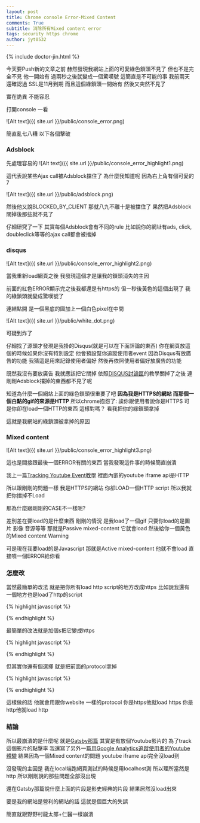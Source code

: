 ```yaml
---
layout: post
title: Chrome console Error-Mixed Content
comments: True 
subtitle: 消除所有Mixed content error
tags: security https chrome
author: jyt0532
---
```

{% include doctor-jin.html %}

今天要Push新的文章之前 赫然發現我網站上面的可愛綠色鎖頭不見了
但也不是完全不見 他一開始有 過兩秒之後就變成一個驚嘆號
這簡直是不可能的事 我前兩天還確認過 SSL是11月到期 而且這個綠鎖頭一開始有 然後又突然不見了

實在詭異 不能容忍

打開console 一看

![Alt text]({{ site.url }}/public/console_error.png)

簡直亂七八糟 以下各個擊破

### Adsblock

先處理容易的
![Alt text]({{ site.url }}/public/console_error_highlight1.png)

這代表說某些Ajax call被Adsblock擋住了 為什麼我知道呢 因為右上角有個可愛的7

![Alt text]({{ site.url }}/public/adsblock.png)

然後他又說BLOCKED_BY_CLIENT 那就八九不離十是被擋住了 果然把Adsblock關掉後那些就不見了

仔細研究了一下 其實每個Adsblock會有不同的rule 比如說你的網址有ads, click, doubleclick等等的ajax call都會被擋掉

### disqus 

![Alt text]({{ site.url }}/public/console_error_highlight2.png)

當我重新load網頁之後 我發現這個才是讓我的鎖頭消失的主因

前面的紅色ERROR顯示完之後我都還是有https的 但一秒後黃色的這個出現了 我的綠鎖頭就變成驚嘆號了

連結點開 是一個黑底的圖加上一個白色pixel在中間

![Alt text]({{ site.url }}/public/white_dot.png)

可疑到炸了 

仔細找了源頭才發現是我掛的Disqus(就是可以在下面評論的東西) 你在網頁放這個的時候如果你沒有特別設定
他會預設幫你追蹤使用者event 因為Disqus有放廣告的功能 我猜這是用來記錄使用者偏好 然後再依照使用者偏好放廣告的功能

既然我沒有要放廣告 我就應該把它關掉 依照[DISQUS討論區](https://disqus.com/home/channel/discussdisqus/discussion/channel-discussdisqus/bug_reports_feedback_redirect_chain_from_rlcdn_idsync_loadus_and_many_others/best/)的教學關掉了之後 
連剛剛Adsblock擋掉的東西都不見了呢

知道為什麼一個網站上面的綠色鎖頭很重要了吧 **因為我是HTTPS的網站 而那個一個白點的gif的來源是HTTP** 所以chrome抱怨了:
誒你跟使用者說你是HTTPS 可是你卻在load一個HTTP的東西 這樣對嗎？ 看我把你的綠鎖頭拿掉

這就是我網站的綠鎖頭被拿掉的原因

### Mixed content

![Alt text]({{ site.url }}/public/console_error_highlight3.png)

這也是間接跟最後一個ERROR有關的東西 當我發現這件事的時候簡直崩潰

我上一篇[Tracking Youtube Event教學](/2017/08/09/youtube-tracking/) 裡面內嵌的youtube iframe api是HTTP

所以跟剛剛的問題一樣 我是HTTPS的網站 你卻LOAD一個HTTP script 所以我就把你擋掉不Load

那為什麼跟剛剛的CASE不一樣呢?

差別差在要load的是什麼東西 剛剛的情況 是我load了一個gif 只要你load的是圖片 影像 音源等等 那就是Passive mixed-content 它就會load 然後給你一個黃色的Mixed content Warning

可是現在我要load的是Javascript 那就是Active mixed-content 他就不會load 直接噴一個ERROR給你看

### 怎麼改

當然最簡單的改法 就是把你所有load http script的地方改成https 比如說我還有一個地方也是load了http的script

{% highlight javascript %}
<link rel="stylesheet" href="http://fonts.googleapis.com/css?family=PT+Sans:400,400italic,700|Abril+Fatface">
{% endhighlight %}

最簡單的改法就是加個s把它變成https

{% highlight javascript %}
<link rel="stylesheet" href="https://fonts.googleapis.com/css?family=PT+Sans:400,400italic,700|Abril+Fatface">
{% endhighlight %}

但其實你還有個選擇 就是把前面的protocol拿掉

{% highlight javascript %}
<link rel="stylesheet" href="//fonts.googleapis.com/css?family=PT+Sans:400,400italic,700|Abril+Fatface">
{% endhighlight %}

這樣做的話 他就會用跟你website 一樣的protocol 你是https他就load https 你是http他就load http

### 結論

所以最崩潰的是什麼呢 就是[Gatsby那篇](/2017/08/04/facade/) 其實是有放個Youtube影片的 為了track這個影片的點擊率 我還寫了另外一篇[用Google Analytics追蹤使用者的Youtube體驗](/2017/08/09/youtube-tracking/) 結果因為一個Mixed content的問題 youtube iframe api完全沒load到

沒發現的主因是 我在local端跑網頁測試的時候是用localhost測 所以理所當然是http 所以剛剛說的那些問題全部沒出現

還在Gatsby那篇說什麼上面的片段是影史經典的片段 結果居然沒load出來

要是我的網站是營利的網站的話 這就是個巨大的失誤 

簡直就跟野野村龍太郎+仁醫一樣崩潰

<div id="Jin"></div>
